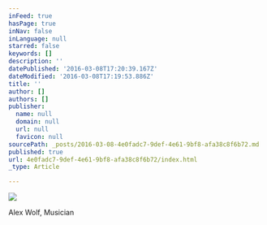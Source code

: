 ```yaml
---
inFeed: true
hasPage: true
inNav: false
inLanguage: null
starred: false
keywords: []
description: ''
datePublished: '2016-03-08T17:20:39.167Z'
dateModified: '2016-03-08T17:19:53.886Z'
title: ''
author: []
authors: []
publisher:
  name: null
  domain: null
  url: null
  favicon: null
sourcePath: _posts/2016-03-08-4e0fadc7-9def-4e61-9bf8-afa38c8f6b72.md
published: true
url: 4e0fadc7-9def-4e61-9bf8-afa38c8f6b72/index.html
_type: Article

---
```

![](https://the-grid-user-content.s3-us-west-2.amazonaws.com/d277fc31-a23f-4c47-b41e-f6b145dd60c4.png)

Alex Wolf, Musician